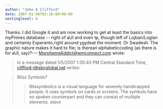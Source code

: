 ```yaml
---
author: "John E Clifford"
date: 2007-01-06T03:10:00+00:00
nestinglevel: 0
---
```

Thanks. I did Google it and am now working to get at least the basics into myPrimes database --
right of aUI and even tp, though left of Lojban/Loglan and certainly Esperanto,right around ygydeat the moment. Or Swadesh. The graphic nature makes it hard to file; is therean alphabeticcoding (as there is for aUI, say)?---
 [MorphemeAddict@wmconnect.com](mailto://MorphemeAddict@wmconnect.com) wrote:

> In a message dated 1/5/2007 1:30:40 PM Central Standard Time,
> [clifford-j@sbcglobal.net](mailto://clifford-j@sbcglobal.net) writes:

>>> 
> Bliss Symbols?
>> Blissymbolics is a visual language for severely handicapped people. It uses
> symbols on cards or screens. The symbols have no spoken counterpart and they
> can consist of multiple elements.
>> stevo
>
